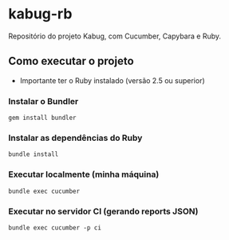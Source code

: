 # kabug-rb
Repositório do projeto Kabug, com Cucumber, Capybara e Ruby.

## Como executar o projeto

* Importante ter o Ruby instalado (versão 2.5 ou superior)

### Instalar o Bundler
`
gem install bundler
`

### Instalar as dependências do Ruby
`
bundle install
`

### Executar localmente (minha máquina)
`
bundle exec cucumber
`

### Executar no servidor CI (gerando reports JSON)
`
bundle exec cucumber -p ci
`

